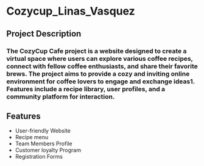 # Cozycup_Linas_Vasquez  

## Project Description  
### The CozyCup Cafe project is a website designed to create a virtual space where users can explore various coffee recipes, connect with fellow coffee enthusiasts, and share their favorite brews. The project aims to provide a cozy and inviting online environment for coffee lovers to engage and exchange ideas1. Features include a recipe library, user profiles, and a community platform for interaction.  

## Features  
* User-friendly Website
* Recipe menu
* Team Members Profile
* Customer loyalty Program
* Registration Forms
